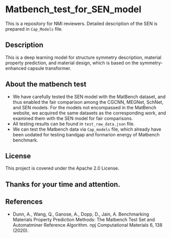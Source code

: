 # Matbench_test_for_SEN_model
This is a repository for NMI reviewers.
Detailed description of the SEN is prepared in `Cap_Models` file.

## Description
This is a deep learning model for structure symmetry description, material property prediction, and material design, which is based on the symmetry-enhanced capsule transformer.


## About the matbench test
- We have carefully tested the SEN model with the MatBench dataset, and thus enabled the fair comparison among the CGCNN, MEGNet, SchNet, and SEN models. For the models not encompassed in the MatBench website, we acquired the same datasets as the corresponding work, and examined them with the SEN model for fair comparisons.
- All testing results can be found in `test_raw_data.json` file.
- We can test the Matbench data via `Cap_models` file, which already have been uodated for testing bandgap and formarion energy of Matbench benchmark.


## License
This project is covered under the Apache 2.0 License.

## Thanks for your time and attention.

## References
- Dunn, A., Wang, Q., Ganose, A., Dopp, D., Jain, A. Benchmarking Materials Property Prediction Methods: The Matbench Test Set and Automatminer Reference Algorithm. npj Computational Materials 6, 138 (2020).

